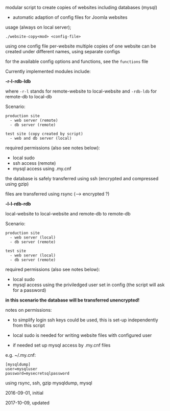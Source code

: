 modular script to create copies of websites including databases (mysql)

- automatic adaption of config files for Joomla websites

usage (always on local server);

    ./website-copy<mod> <config-file>

using one config file per-website
multiple copies of one website can be created under different
names, using separate configs

for the available config options and functions, see the `functions` file

Currently implemented modules include:

__-r-l-rdb-ldb__

where `-r-l` stands for remote-website to local-website
and `-rdb-ldb` for remote-db to local-db

Scenario:

    production site
      - web server (remote)
      - db server (remote)

    test site (copy created by script)
      - web and db server (local)

required permissions (also see notes below):

- local sudo
- ssh access (remote)
- mysql access using .my.cnf

the database is safely transferred using ssh
(encrypted and compressed using gzip)

files are transferred using rsync (--> encrypted ?)

__-l-l-rdb-rdb__

local-website to local-website and remote-db to remote-db

Scenario:

    production site
      - web server (local)
      - db server (remote)

    test site
      - web server (local)
      - db server (remote)

required permissions (also see notes below):

- local sudo
- mysql access using the priviledged user set in config
  (the script will ask for a password)

__in this scenario the database will be transferred unencrypted!__

notes on permissions:

- to simplify login ssh keys could be used,
  this is set-up independently from this script

- local sudo is needed for writing website files with
  configured user

- if needed set up mysql access by .my.cnf files

e.g. ~/.my.cnf:
~~~
[mysqldump]
user=mysqluser
password=mysecretsqlpassword
~~~

using rsync, ssh, gzip
mysqldump, mysql

2016-09-01, initial

2017-10-09, updated
